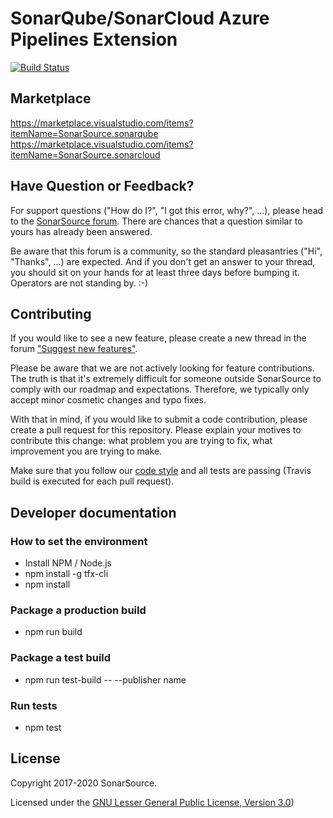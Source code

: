 SonarQube/SonarCloud Azure Pipelines Extension
========================================

[![Build Status](https://dev.azure.com/sonarsource/_apis/public/build/definitions/399fb241-ecc7-4802-8697-dcdd01fbb832/10/badge)](https://dev.azure.com/sonarsource/DotNetTeam%20Project/_build/index?definitionId=10)

Marketplace
-----------

https://marketplace.visualstudio.com/items?itemName=SonarSource.sonarqube
https://marketplace.visualstudio.com/items?itemName=SonarSource.sonarcloud

Have Question or Feedback?
--------------------------

For support questions ("How do I?", "I got this error, why?", ...), please head to the [SonarSource forum](https://community.sonarsource.com/c/help). There are chances that a question similar to yours has already been answered. 

Be aware that this forum is a community, so the standard pleasantries ("Hi", "Thanks", ...) are expected. And if you don't get an answer to your thread, you should sit on your hands for at least three days before bumping it. Operators are not standing by. :-)


Contributing
------------

If you would like to see a new feature, please create a new thread in the forum ["Suggest new features"](https://community.sonarsource.com/c/suggestions/features).

Please be aware that we are not actively looking for feature contributions. The truth is that it's extremely difficult for someone outside SonarSource to comply with our roadmap and expectations. Therefore, we typically only accept minor cosmetic changes and typo fixes.

With that in mind, if you would like to submit a code contribution, please create a pull request for this repository. Please explain your motives to contribute this change: what problem you are trying to fix, what improvement you are trying to make.

Make sure that you follow our [code style](https://github.com/SonarSource/sonar-developer-toolset#code-style) and all tests are passing (Travis build is executed for each pull request).


Developer documentation
-----------------------

### How to set the environment

* Install NPM / Node.js
* npm install -g tfx-cli
* npm install

### Package a production build

* npm run build

### Package a test build

* npm run test-build -- --publisher name

### Run tests

* npm test

License
-------

Copyright 2017-2020 SonarSource.

Licensed under the [GNU Lesser General Public License, Version 3.0](http://www.gnu.org/licenses/lgpl.txt))